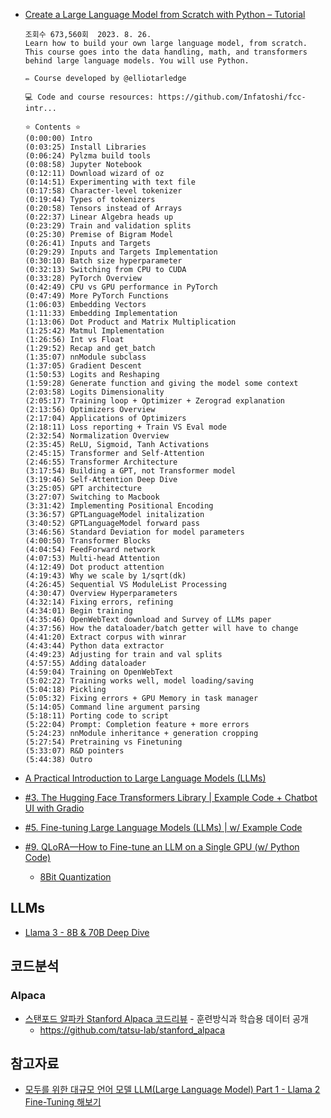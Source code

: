 * [Create a Large Language Model from Scratch with Python – Tutorial](https://www.youtube.com/watch?v=UU1WVnMk4E8)

  ```
  조회수 673,560회  2023. 8. 26.
  Learn how to build your own large language model, from scratch. This course goes into the data handling, math, and transformers behind large language models. You will use Python.
  
  ✏️ Course developed by @elliotarledge 
  
  💻 Code and course resources: https://github.com/Infatoshi/fcc-intr...
  
  ⭐️ Contents ⭐️
  (0:00:00) Intro
  (0:03:25) Install Libraries
  (0:06:24) Pylzma build tools
  (0:08:58) Jupyter Notebook
  (0:12:11) Download wizard of oz
  (0:14:51) Experimenting with text file
  (0:17:58) Character-level tokenizer
  (0:19:44) Types of tokenizers
  (0:20:58) Tensors instead of Arrays
  (0:22:37) Linear Algebra heads up
  (0:23:29) Train and validation splits
  (0:25:30) Premise of Bigram Model
  (0:26:41) Inputs and Targets
  (0:29:29) Inputs and Targets Implementation
  (0:30:10) Batch size hyperparameter
  (0:32:13) Switching from CPU to CUDA
  (0:33:28) PyTorch Overview
  (0:42:49) CPU vs GPU performance in PyTorch
  (0:47:49) More PyTorch Functions
  (1:06:03) Embedding Vectors
  (1:11:33) Embedding Implementation
  (1:13:06) Dot Product and Matrix Multiplication
  (1:25:42) Matmul Implementation
  (1:26:56) Int vs Float
  (1:29:52) Recap and get_batch
  (1:35:07) nnModule subclass
  (1:37:05) Gradient Descent
  (1:50:53) Logits and Reshaping
  (1:59:28) Generate function and giving the model some context
  (2:03:58) Logits Dimensionality
  (2:05:17) Training loop + Optimizer + Zerograd explanation
  (2:13:56) Optimizers Overview
  (2:17:04) Applications of Optimizers
  (2:18:11) Loss reporting + Train VS Eval mode
  (2:32:54) Normalization Overview
  (2:35:45) ReLU, Sigmoid, Tanh Activations
  (2:45:15) Transformer and Self-Attention
  (2:46:55) Transformer Architecture
  (3:17:54) Building a GPT, not Transformer model
  (3:19:46) Self-Attention Deep Dive
  (3:25:05) GPT architecture
  (3:27:07) Switching to Macbook
  (3:31:42) Implementing Positional Encoding
  (3:36:57) GPTLanguageModel initalization
  (3:40:52) GPTLanguageModel forward pass
  (3:46:56) Standard Deviation for model parameters
  (4:00:50) Transformer Blocks
  (4:04:54) FeedForward network
  (4:07:53) Multi-head Attention
  (4:12:49) Dot product attention
  (4:19:43) Why we scale by 1/sqrt(dk)
  (4:26:45) Sequential VS ModuleList Processing
  (4:30:47) Overview Hyperparameters
  (4:32:14) Fixing errors, refining
  (4:34:01) Begin training
  (4:35:46) OpenWebText download and Survey of LLMs paper
  (4:37:56) How the dataloader/batch getter will have to change
  (4:41:20) Extract corpus with winrar
  (4:43:44) Python data extractor
  (4:49:23) Adjusting for train and val splits
  (4:57:55) Adding dataloader
  (4:59:04) Training on OpenWebText
  (5:02:22) Training works well, model loading/saving
  (5:04:18) Pickling
  (5:05:32) Fixing errors + GPU Memory in task manager
  (5:14:05) Command line argument parsing
  (5:18:11) Porting code to script
  (5:22:04) Prompt: Completion feature + more errors
  (5:24:23) nnModule inheritance + generation cropping
  (5:27:54) Pretraining vs Finetuning
  (5:33:07) R&D pointers
  (5:44:38) Outro
  ```



* [A Practical Introduction to Large Language Models (LLMs)](https://www.youtube.com/watch?v=tFHeUSJAYbE&list=PLz-ep5RbHosU2hnz5ejezwaYpdMutMVB0)

* [#3. The Hugging Face Transformers Library | Example Code + Chatbot UI with Gradio](https://www.youtube.com/watch?v=jan07gloaRg&list=PLz-ep5RbHosU2hnz5ejezwaYpdMutMVB0&index=3)

* [#5. Fine-tuning Large Language Models (LLMs) | w/ Example Code](https://www.youtube.com/watch?v=eC6Hd1hFvos)

* [#9. QLoRA—How to Fine-tune an LLM on a Single GPU (w/ Python Code)](https://www.youtube.com/watch?v=XpoKB3usmKc&list=PLz-ep5RbHosU2hnz5ejezwaYpdMutMVB0&index=9)
  - [8Bit Quantization](https://flonelin.wordpress.com/2023/12/23/8bit-quantization/)

## LLMs ##

* [Llama 3 - 8B & 70B Deep Dive](https://www.youtube.com/watch?v=8Ul_0jddTU4)

## 코드분석 ##

### Alpaca ###
* [스탠포드 알파카 Stanford Alpaca 코드리뷰](https://www.youtube.com/watch?v=dLo4QkEq-Hg) - 훈련방식과 학습용 데이터 공개
  - https://github.com/tatsu-lab/stanford_alpaca   

## 참고자료 ##

* [모두를 위한 대규모 언어 모델 LLM(Large Language Model) Part 1 - Llama 2 Fine-Tuning 해보기](https://www.inflearn.com/course/%EB%8C%80%EA%B7%9C%EB%AA%A8-%EC%96%B8%EC%96%B4%EB%AA%A8%EB%8D%B8-llm-part1#curriculum)
